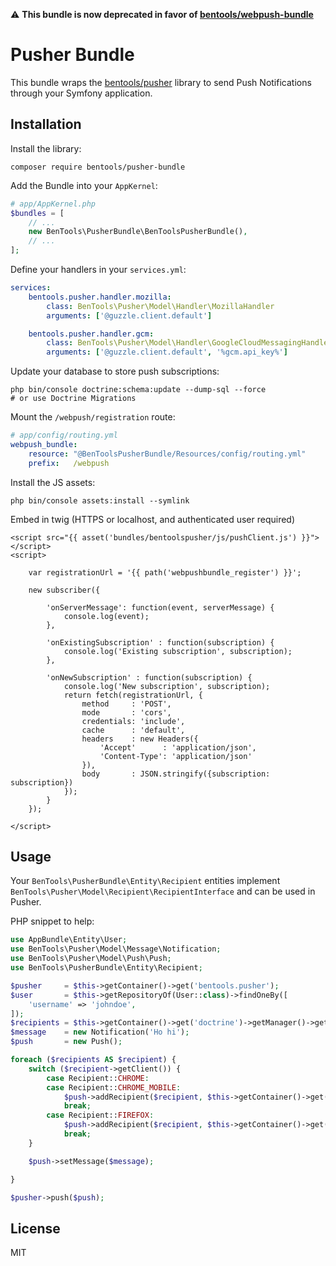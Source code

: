 ⚠️ **This bundle is now deprecated in favor of [bentools/webpush-bundle](https://github.com/bpolaszek/webpush-bundle)**

Pusher Bundle
=========

This bundle wraps the [bentools/pusher](https://github.com/bpolaszek/bentools-pusher) library to send Push Notifications through your Symfony application.

Installation
-----

Install the library:

```
composer require bentools/pusher-bundle
```

Add the Bundle into your `AppKernel`:
```php
# app/AppKernel.php
$bundles = [
    // ...
    new BenTools\PusherBundle\BenToolsPusherBundle(),
    // ...
];
```

Define your handlers in your `services.yml`:
```yml
services:
    bentools.pusher.handler.mozilla:
        class: BenTools\Pusher\Model\Handler\MozillaHandler
        arguments: ['@guzzle.client.default']

    bentools.pusher.handler.gcm:
        class: BenTools\Pusher\Model\Handler\GoogleCloudMessagingHandler
        arguments: ['@guzzle.client.default', '%gcm.api_key%']

```

Update your database to store push subscriptions:
```
php bin/console doctrine:schema:update --dump-sql --force
# or use Doctrine Migrations
```

Mount the `/webpush/registration` route:
```yml
# app/config/routing.yml
webpush_bundle:
    resource: "@BenToolsPusherBundle/Resources/config/routing.yml"
    prefix:   /webpush
```

Install the JS assets:

```
php bin/console assets:install --symlink
```

Embed in twig (HTTPS or localhost, and authenticated user required)

```twig
<script src="{{ asset('bundles/bentoolspusher/js/pushClient.js') }}"></script>
<script>

    var registrationUrl = '{{ path('webpushbundle_register') }}';

    new subscriber({

        'onServerMessage': function(event, serverMessage) {
            console.log(event);
        },

        'onExistingSubscription' : function(subscription) {
            console.log('Existing subscription', subscription);
        },

        'onNewSubscription' : function(subscription) {
            console.log('New subscription', subscription);
            return fetch(registrationUrl, {
                method     : 'POST',
                mode       : 'cors',
                credentials: 'include',
                cache      : 'default',
                headers    : new Headers({
                    'Accept'      : 'application/json',
                    'Content-Type': 'application/json'
                }),
                body       : JSON.stringify({subscription: subscription})
            });
        }
    });

</script>
```

Usage
------

Your `BenTools\PusherBundle\Entity\Recipient` entities implement `BenTools\Pusher\Model\Recipient\RecipientInterface` and can be used in Pusher.

PHP snippet to help:
```php
use AppBundle\Entity\User;
use BenTools\Pusher\Model\Message\Notification;
use BenTools\Pusher\Model\Push\Push;
use BenTools\PusherBundle\Entity\Recipient;

$pusher     = $this->getContainer()->get('bentools.pusher');
$user       = $this->getRepositoryOf(User::class)->findOneBy([
    'username' => 'johndoe',
]);
$recipients = $this->getContainer()->get('doctrine')->getManager()->getRepository(Recipient::class)->findRecipientsForUser($user);
$message    = new Notification('Ho hi');
$push       = new Push();

foreach ($recipients AS $recipient) {
    switch ($recipient->getClient()) {
        case Recipient::CHROME:
        case Recipient::CHROME_MOBILE:
            $push->addRecipient($recipient, $this->getContainer()->get('bentools.pusher.handler.gcm'));
            break;
        case Recipient::FIREFOX:
            $push->addRecipient($recipient, $this->getContainer()->get('bentools.pusher.handler.mozilla'));
            break;
    }

    $push->setMessage($message);

}

$pusher->push($push);
```

License
-------
MIT
